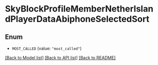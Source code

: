 # SkyBlockProfileMemberNetherIslandPlayerDataAbiphoneSelectedSort

## Enum


* `MOST_CALLED` (value: `"most_called"`)


[[Back to Model list]](../README.md#documentation-for-models) [[Back to API list]](../README.md#documentation-for-api-endpoints) [[Back to README]](../README.md)


